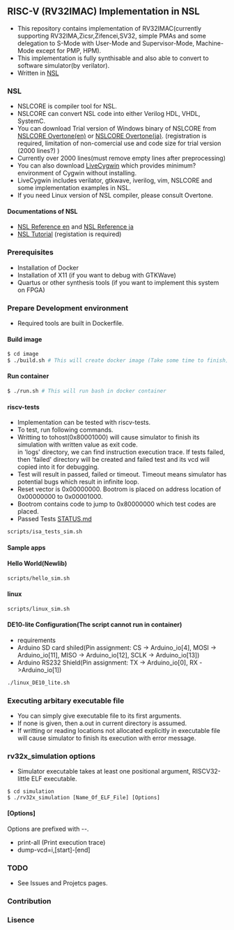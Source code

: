 ## RISC-V (RV32IMAC) Implementation in NSL
- This repository contains implementation of RV32IMAC(currently supporting RV32IMA,Zicsr,Zifencei,SV32, simple PMAs and some delegation to S-Mode with User-Mode and Supervisor-Mode, Machine-Mode except for PMP, HPM).  
- This implementation is fully synthisable and also able to convert to software simulator(by verilator).  
- Written in [NSL](http://www.overtone.co.jp/products/and-the-nsl/) 
### NSL 
- NSLCORE is compiler tool for NSL.
- NSLCORE can convert NSL code into either Verilog HDL, VHDL, SystemC.
- You can download Trial version of Windows binary of NSLCORE from [NSLCORE Overtone(en)](http://www.overtone.co.jp/en/support/downloads/) or [NSLCORE Overtone(ja)](http://www.overtone.co.jp/support/downloads/). (registration is required, limitation of non-comercial use and code size for trial version (2000 lines?) )
- Currently over 2000 lines(must remove empty lines after preprocessing)
- You can also download [LiveCygwin](http://www.ip-arch.jp/#LiveCygwin) which provides minimum? environment of Cygwin without installing. 
- LiveCygwin includes verilator, gtkwave, iverilog, vim, NSLCORE and some implementation examples in NSL.
- If you need Linux version of NSL compiler, please consult Overtone.
#### Documentations of NSL
- [NSL Reference en](http://www.overtone.co.jp/wp_overtone/wp-content/uploads/2010/06/NSL_Language_Reference_ver1.1E.pdf) and [NSL Reference ja](http://www.overtone.co.jp/release_data/documents/reference/NSL_Language_Reference_ver1.5.pdf)
- [NSL Tutorial](http://www.overtone.co.jp/software_download/ja/) (registation is required)

### Prerequisites
- Installation of Docker 
- Installation of X11 (if you want to debug with GTKWave)  
- Quartus or other synthesis tools (if you want to implement this system on FPGA)

### Prepare Development environment 
- Required tools are built in Dockerfile.

#### Build image
```bash
$ cd image
$ ./build.sh # This will create docker image (Take some time to finish)
```

#### Run container
```bash
$ ./run.sh # This will run bash in docker container
```

#### riscv-tests
- Implementation can be tested with riscv-tests.  
- To test, run following commands.  
- Writting to tohost(0x80001000) will cause simulator to finish its simulation with written value as exit code.  
in 'logs' directory, we can find instruction execution trace. If tests failed, then 'failed' directory will be created and failed test and its vcd will copied into it for debugging.  
- Test will result in passed, failed or timeout. Timeout means simulator has potential bugs which result in infinite loop.  
- Reset vector is 0x00000000. Bootrom is placed on address location of 0x00000000 to 0x00001000.
- Bootrom contains code to jump to 0x80000000 which test codes are placed.
- Passed Tests [STATUS.md](STATUS.md)

```bash
scripts/isa_tests_sim.sh
```
#### Sample apps
#### Hello World(Newlib)
```bash
scripts/hello_sim.sh
```
#### linux
```bash
scripts/linux_sim.sh
```

#### DE10-lite Configuration(The script cannot run in container)
- requirements
- Arduino SD card shiled(Pin assignment: CS -> Arduino_io[4], MOSI -> Arduino_io[11], MISO -> Arduino_io[12], SCLK -> Arduino_io[13])
- Arduino RS232 Shield(Pin assignment: TX -> Arduino_io[0], RX ->Arduino_io[1])
```bash
./linux_DE10_lite.sh
```

### Executing arbitary executable file
- You can simply give executable file to its first arguments.
- If none is given, then a.out in current directory is assumed.
- If writting or reading locations not allocated explicitly in executable file 
will cause simulator to finish its execution with error message.

### rv32x_simulation options
- Simulator executable takes at least one positional argument, RISCV32-little ELF executable.
```
$ cd simulation
$ ./rv32x_simulation [Name_Of_ELF_File] [Options]
```
#### [Options]
Options are prefixed with --.
- print-all (Print execution trace)
- dump-vcd=i,[start]-[end]

### TODO 
- See Issues and Projetcs pages.

### Contribution

### Lisence
